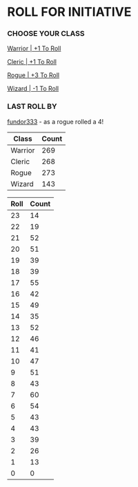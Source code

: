 # ROLL FOR INITIATIVE
### CHOOSE YOUR CLASS

[Warrior | +1 To Roll](https://github.com/benjaminsampica/benjaminsampica/issues/new?title=roll%7Cwarrior&body=Just+click+%27Submit+new+issue%27.)

[Cleric | +1 To Roll](https://github.com/benjaminsampica/benjaminsampica/issues/new?title=roll%7Ccleric&body=Just+click+%27Submit+new+issue%27.)

[Rogue | +3 To Roll](https://github.com/benjaminsampica/benjaminsampica/issues/new?title=roll%7Crogue&body=Just+click+%27Submit+new+issue%27.)

[Wizard | -1 To Roll](https://github.com/benjaminsampica/benjaminsampica/issues/new?title=roll%7Cwizard&body=Just+click+%27Submit+new+issue%27.)
### LAST ROLL BY
[fundor333](https://www.github.com/fundor333) - as a rogue rolled a 4!

|Class|Count|
|-|-|
|Warrior|269|
|Cleric|268|
|Rogue|273|
|Wizard|143|

|Roll|Count|
|-|-|
|23|14
|22|19
|21|52
|20|51
|19|39
|18|39
|17|55
|16|42
|15|49
|14|35
|13|52
|12|46
|11|41
|10|47
|9|51
|8|43
|7|60
|6|54
|5|43
|4|43
|3|39
|2|26
|1|13
|0|0

